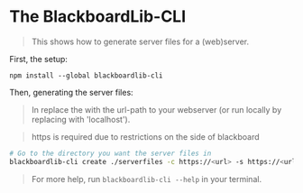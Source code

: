 # The BlackboardLib-CLI

> This shows how to generate server files for a (web)server.

First, the setup:

```
npm install --global blackboardlib-cli
```

Then, generating the server files:

> In replace the <url> with the url-path to your webserver (or run locally by
> replacing <url> with 'localhost').  

> https is required due to restrictions on the side of blackboard

```bash
# Go to the directory you want the server files in
blackboardlib-cli create ./serverfiles -c https://<url> -s https://<url>/server.js
```

> For more help, run `blackboardlib-cli --help` in your terminal.